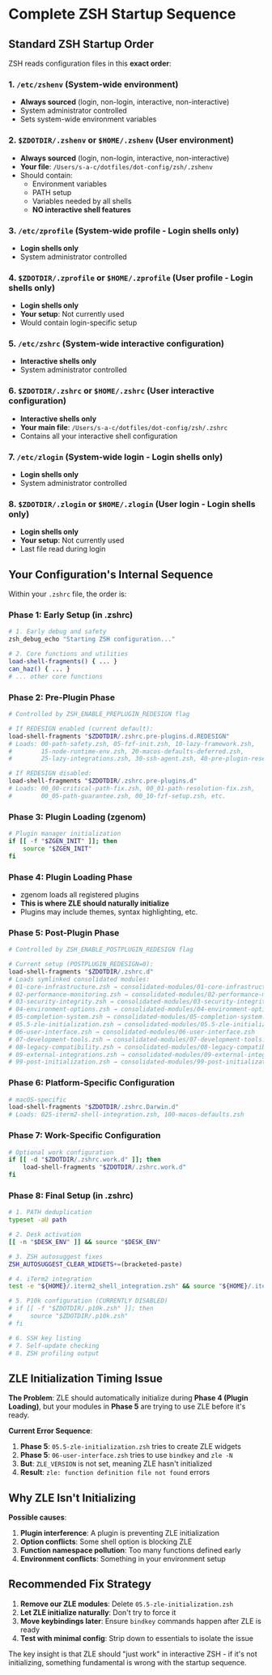 # Complete ZSH Startup Sequence

## Standard ZSH Startup Order

ZSH reads configuration files in this **exact order**:

### 1. `/etc/zshenv` (System-wide environment)
- **Always sourced** (login, non-login, interactive, non-interactive)
- System administrator controlled
- Sets system-wide environment variables

### 2. `$ZDOTDIR/.zshenv` or `$HOME/.zshenv` (User environment)
- **Always sourced** (login, non-login, interactive, non-interactive)
- **Your file**: `/Users/s-a-c/dotfiles/dot-config/zsh/.zshenv`
- Should contain:
  - Environment variables
  - PATH setup
  - Variables needed by all shells
  - **NO interactive shell features**

### 3. `/etc/zprofile` (System-wide profile - Login shells only)
- **Login shells only**
- System administrator controlled

### 4. `$ZDOTDIR/.zprofile` or `$HOME/.zprofile` (User profile - Login shells only)
- **Login shells only**
- **Your setup**: Not currently used
- Would contain login-specific setup

### 5. `/etc/zshrc` (System-wide interactive configuration)
- **Interactive shells only**
- System administrator controlled

### 6. `$ZDOTDIR/.zshrc` or `$HOME/.zshrc` (User interactive configuration)
- **Interactive shells only**
- **Your main file**: `/Users/s-a-c/dotfiles/dot-config/zsh/.zshrc`
- Contains all your interactive shell configuration

### 7. `/etc/zlogin` (System-wide login - Login shells only)
- **Login shells only**
- System administrator controlled

### 8. `$ZDOTDIR/.zlogin` or `$HOME/.zlogin` (User login - Login shells only)
- **Login shells only**
- **Your setup**: Not currently used
- Last file read during login

## Your Configuration's Internal Sequence

Within your `.zshrc` file, the order is:

### Phase 1: Early Setup (in .zshrc)
```bash
# 1. Early debug and safety
zsh_debug_echo "Starting ZSH configuration..."

# 2. Core functions and utilities
load-shell-fragments() { ... }
can_haz() { ... }
# ... other core functions
```

### Phase 2: Pre-Plugin Phase
```bash
# Controlled by ZSH_ENABLE_PREPLUGIN_REDESIGN flag

# If REDESIGN enabled (current default):
load-shell-fragments "$ZDOTDIR/.zshrc.pre-plugins.d.REDESIGN"
# Loads: 00-path-safety.zsh, 05-fzf-init.zsh, 10-lazy-framework.zsh, 
#        15-node-runtime-env.zsh, 20-macos-defaults-deferred.zsh, 
#        25-lazy-integrations.zsh, 30-ssh-agent.zsh, 40-pre-plugin-reserved.zsh

# If REDESIGN disabled:
load-shell-fragments "$ZDOTDIR/.zshrc.pre-plugins.d"
# Loads: 00_00-critical-path-fix.zsh, 00_01-path-resolution-fix.zsh, 
#        00_05-path-guarantee.zsh, 00_10-fzf-setup.zsh, etc.
```

### Phase 3: Plugin Loading (zgenom)
```bash
# Plugin manager initialization
if [[ -f "$ZGEN_INIT" ]]; then
    source "$ZGEN_INIT"
fi
```

### Phase 4: Plugin Loading Phase
- zgenom loads all registered plugins
- **This is where ZLE should naturally initialize**
- Plugins may include themes, syntax highlighting, etc.

### Phase 5: Post-Plugin Phase
```bash
# Controlled by ZSH_ENABLE_POSTPLUGIN_REDESIGN flag

# Current setup (POSTPLUGIN_REDESIGN=0):
load-shell-fragments "$ZDOTDIR/.zshrc.d"
# Loads symlinked consolidated modules:
# 01-core-infrastructure.zsh → consolidated-modules/01-core-infrastructure.zsh
# 02-performance-monitoring.zsh → consolidated-modules/02-performance-monitoring.zsh
# 03-security-integrity.zsh → consolidated-modules/03-security-integrity.zsh
# 04-environment-options.zsh → consolidated-modules/04-environment-options.zsh
# 05-completion-system.zsh → consolidated-modules/05-completion-system.zsh
# 05.5-zle-initialization.zsh → consolidated-modules/05.5-zle-initialization.zsh  ⚠️
# 06-user-interface.zsh → consolidated-modules/06-user-interface.zsh
# 07-development-tools.zsh → consolidated-modules/07-development-tools.zsh
# 08-legacy-compatibility.zsh → consolidated-modules/08-legacy-compatibility.zsh
# 09-external-integrations.zsh → consolidated-modules/09-external-integrations.zsh
# 99-post-initialization.zsh → consolidated-modules/99-post-initialization.zsh
```

### Phase 6: Platform-Specific Configuration
```bash
# macOS-specific
load-shell-fragments "$ZDOTDIR/.zshrc.Darwin.d"
# Loads: 025-iterm2-shell-integration.zsh, 100-macos-defaults.zsh
```

### Phase 7: Work-Specific Configuration
```bash
# Optional work configuration
if [[ -d "$ZDOTDIR/.zshrc.work.d" ]]; then
    load-shell-fragments "$ZDOTDIR/.zshrc.work.d"
fi
```

### Phase 8: Final Setup (in .zshrc)
```bash
# 1. PATH deduplication
typeset -aU path

# 2. Desk activation
[[ -n "$DESK_ENV" ]] && source "$DESK_ENV"

# 3. ZSH autosuggest fixes
ZSH_AUTOSUGGEST_CLEAR_WIDGETS+=(bracketed-paste)

# 4. iTerm2 integration
test -e "${HOME}/.iterm2_shell_integration.zsh" && source "${HOME}/.iterm2_shell_integration.zsh"

# 5. P10k configuration (CURRENTLY DISABLED)
# if [[ -f "$ZDOTDIR/.p10k.zsh" ]]; then
#     source "$ZDOTDIR/.p10k.zsh"
# fi

# 6. SSH key listing
# 7. Self-update checking
# 8. ZSH profiling output
```

## ZLE Initialization Timing Issue

**The Problem**: ZLE should automatically initialize during **Phase 4 (Plugin Loading)**, but your modules in **Phase 5** are trying to use ZLE before it's ready.

**Current Error Sequence**:
1. **Phase 5**: `05.5-zle-initialization.zsh` tries to create ZLE widgets
2. **Phase 5**: `06-user-interface.zsh` tries to use `bindkey` and `zle -N`
3. **But**: `ZLE_VERSION` is not set, meaning ZLE hasn't initialized
4. **Result**: `zle: function definition file not found` errors

## Why ZLE Isn't Initializing

**Possible causes**:
1. **Plugin interference**: A plugin is preventing ZLE initialization
2. **Option conflicts**: Some shell option is blocking ZLE
3. **Function namespace pollution**: Too many functions defined early
4. **Environment conflicts**: Something in your environment setup

## Recommended Fix Strategy

1. **Remove our ZLE modules**: Delete `05.5-zle-initialization.zsh` 
2. **Let ZLE initialize naturally**: Don't try to force it
3. **Move keybindings later**: Ensure `bindkey` commands happen after ZLE is ready
4. **Test with minimal config**: Strip down to essentials to isolate the issue

The key insight is that ZLE should "just work" in interactive ZSH - if it's not initializing, something fundamental is wrong with the startup sequence.